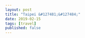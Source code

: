 ```yaml
---
layout: post
title: "Taipei &#127481;&#127484;"
date: 2019-02-15
tags: [travel]
published: false
---
```

